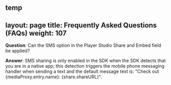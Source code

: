 temp
---
layout: page
title: Frequently Asked Questions (FAQs) 
weight: 107
---

**Question**: Can the SMS option in the Player Studio Share and Embed field be applied?

**Answer**: SMS sharing is only enabled in the SDK when the SDK detects that you are in a native app; this detection triggers the mobile phone messaging handler when sending a text and the default message text is: "Check out {mediaProxy.entry.name}: {share.shareURL}".
